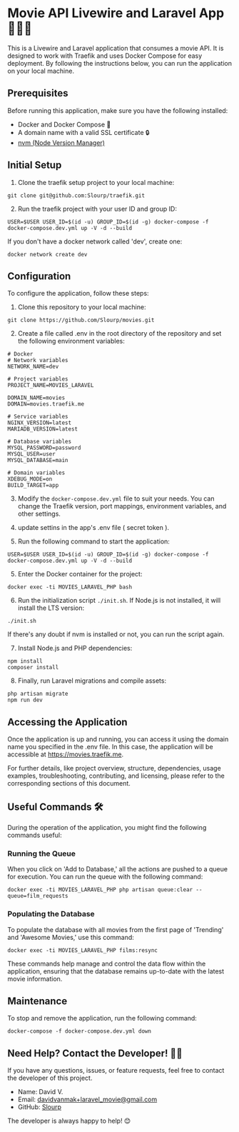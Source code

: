 # Movie API Livewire and Laravel App 🎥🌐🚀

This is a Livewire and Laravel application that consumes a movie API. It is designed to work with Traefik and uses Docker Compose for easy deployment. By following the instructions below, you can run the application on your local machine.

## Prerequisites

Before running this application, make sure you have the following installed:

- Docker and Docker Compose 🐳
- A domain name with a valid SSL certificate 🔒
- [nvm (Node Version Manager)](https://github.com/nvm-sh/nvm#installing-and-updating)

## Initial Setup

1. Clone the traefik setup project to your local machine:

```shell
git clone git@github.com:Slourp/traefik.git
```

2. Run the traefik project with your user ID and group ID:

```shell
USER=$USER USER_ID=$(id -u) GROUP_ID=$(id -g) docker-compose -f docker-compose.dev.yml up -V -d --build
```

If you don't have a docker network called 'dev', create one:

```shell
docker network create dev
```

## Configuration

To configure the application, follow these steps:

1. Clone this repository to your local machine:

```shell
git clone https://github.com/Slourp/movies.git
```

2. Create a file called .env in the root directory of the repository and set the following environment variables:

```shell
# Docker
# Network variables
NETWORK_NAME=dev

# Project variables
PROJECT_NAME=MOVIES_LARAVEL

DOMAIN_NAME=movies
DOMAIN=movies.traefik.me

# Service variables
NGINX_VERSION=latest
MARIADB_VERSION=latest

# Database variables
MYSQL_PASSWORD=password
MYSQL_USER=user
MYSQL_DATABASE=main

# Domain variables
XDEBUG_MODE=on
BUILD_TARGET=app
```

3. Modify the `docker-compose.dev.yml` file to suit your needs. You can change the Traefik version, port mappings, environment variables, and other settings.

4. update settins in the app's .env file ( secret token ).

5. Run the following command to start the application:

```shell
USER=$USER USER_ID=$(id -u) GROUP_ID=$(id -g) docker-compose -f docker-compose.dev.yml up -V -d --build 
```

5. Enter the Docker container for the project:

```shell
docker exec -ti MOVIES_LARAVEL_PHP bash
```

6. Run the initialization script `./init.sh`. If Node.js is not installed, it will install the LTS version:

```shell
./init.sh
```

If there's any doubt if nvm is installed or not, you can run the script again.

7. Install Node.js and PHP dependencies:

```shell
npm install
composer install
```

8. Finally, run Laravel migrations and compile assets:

```shell
php artisan migrate
npm run dev 
```

## Accessing the Application

Once the application is up and running, you can access it using the domain name you specified in the .env file. In this case, the application will be accessible at https://movies.traefik.me.

For further details, like project overview, structure, dependencies, usage examples, troubleshooting, contributing, and licensing, please refer to the corresponding sections of this document.

## Useful Commands 🛠️

During the operation of the application, you might find the following commands useful:

### Running the Queue

When you click on 'Add to Database,' all the actions are pushed to a queue for execution. You can run the queue with the following command:

```shell
docker exec -ti MOVIES_LARAVEL_PHP php artisan queue:clear --queue=film_requests
```

### Populating the Database

To populate the database with all movies from the first page of 'Trending' and 'Awesome Movies,' use this command:

```shell
docker exec -ti MOVIES_LARAVEL_PHP films:resync
```

These commands help manage and control the data flow within the application, ensuring that the database remains up-to-date with the latest movie information.

## Maintenance

To stop and remove the application, run the following command:

```shell
docker-compose -f docker-compose.dev.yml down
```

## Need Help? Contact the Developer! 🙋‍♂️

If you have any questions, issues, or feature requests, feel free to contact the developer of this project.

- Name: David V.
- Email: davidvanmak+laravel_movie@gmail.com
- GitHub: [Slourp](https://github.com/Slourp/)

The developer is always happy to help! 😊